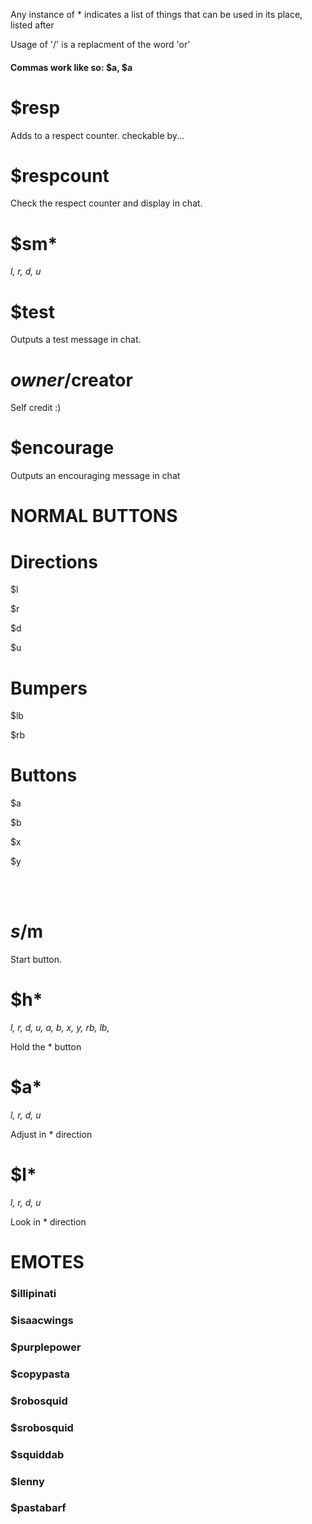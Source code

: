 Any instance of * indicates a list of things that can be used in its place, listed after

Usage of '/' is a replacment of the word 'or'

#### Commas work like so: $a, $a
# $resp
Adds to a respect counter. checkable by...
# $respcount
Check the respect counter and display in chat.
# $sm*
*l, r, d, u*

# $test
Outputs a test message in chat.
# $owner/$creator
Self credit :)
# $encourage
Outputs an encouraging message in chat

# NORMAL BUTTONS

# Directions
$l

$r

$d

$u

# Bumpers
$lb

$rb

# Buttons
$a

$b

$x

$y

</br>
</br>

# $s/$m
Start button.
# $h*
*l, r, d, u, a, b, x, y, rb, lb,*

Hold the * button
# $a*
*l, r, d, u*

Adjust in * direction

# $l*
*l, r, d, u*

Look in * direction

# EMOTES
### $illipinati
### $isaacwings
### $purplepower
### $copypasta
### $robosquid
### $srobosquid
### $squiddab
### $lenny
### $pastabarf
